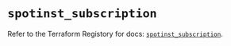# `spotinst_subscription`

Refer to the Terraform Registory for docs: [`spotinst_subscription`](https://registry.terraform.io/providers/spotinst/spotinst/1.125.1/docs/resources/subscription).
